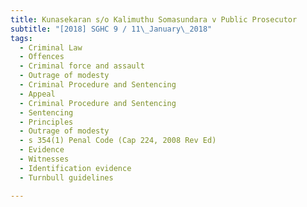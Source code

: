 ```yaml
---
title: Kunasekaran s/o Kalimuthu Somasundara v Public Prosecutor 
subtitle: "[2018] SGHC 9 / 11\_January\_2018"
tags:
  - Criminal Law
  - Offences
  - Criminal force and assault
  - Outrage of modesty
  - Criminal Procedure and Sentencing
  - Appeal
  - Criminal Procedure and Sentencing
  - Sentencing
  - Principles
  - Outrage of modesty
  - s 354(1) Penal Code (Cap 224, 2008 Rev Ed)
  - Evidence
  - Witnesses
  - Identification evidence
  - Turnbull guidelines

---
```


